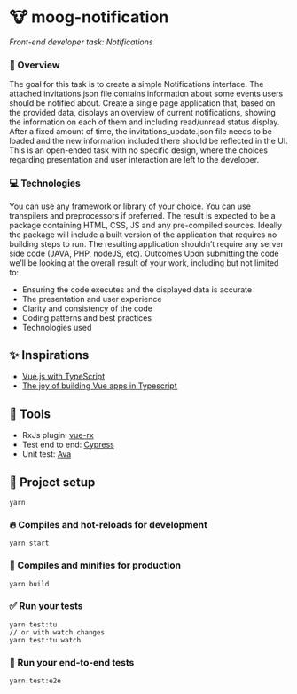 # 🐮 moog-notification

_Front-end developer task: Notifications_

### 👀 Overview

The goal for this task is to create a simple Notifications interface.
The attached invitations.json file contains information about some events users should be notified about. Create a single page application that, based on the provided data, displays an overview of current notifications, showing the information on each of them and including read/unread status display.
After a fixed amount of time, the invitations_update.json file needs to be loaded and the new information included there should be reflected in the UI.
This is an open-ended task with no specific design, where the choices regarding presentation and user interaction are left to the developer.

### 💻 Technologies

You can use any framework or library of your choice. You can use transpilers and preprocessors if preferred.
The result is expected to be a package containing HTML, CSS, JS and any pre-compiled sources. Ideally the package will include a built version of the application that requires no building steps to run.
The resulting application shouldn’t require any server side code (JAVA, PHP, nodeJS, etc).
Outcomes
Upon submitting the code we’ll be looking at the overall result of your work, including but not limited to:

- Ensuring the code executes and the displayed data is accurate
- The presentation and user experience
- Clarity and consistency of the code
- Coding patterns and best practices
- Technologies used

## ✨ Inspirations

- [Vue.js with TypeScript](https://johnpapa.net/vue-typescript/)
- [The joy of building Vue apps in Typescript ](https://medium.com/coding-blocks/the-joy-of-building-vue-apps-in-typescript-part-1-vue-class-components-8291bb6213d8)

## 🔨 Tools

- RxJs plugin: [vue-rx](https://github.com/vuejs/vue-rx)
- Test end to end: [Cypress](https://www.cypress.io/)
- Unit test: [Ava](https://github.com/avajs/ava)

## 🚧 Project setup

```
yarn
```

### 🔥 Compiles and hot-reloads for development

```
yarn start
```

### 🎁 Compiles and minifies for production

```
yarn build
```

### ✅ Run your tests

```
yarn test:tu
// or with watch changes
yarn test:tu:watch
```

### 📝 Run your end-to-end tests

```
yarn test:e2e
```
